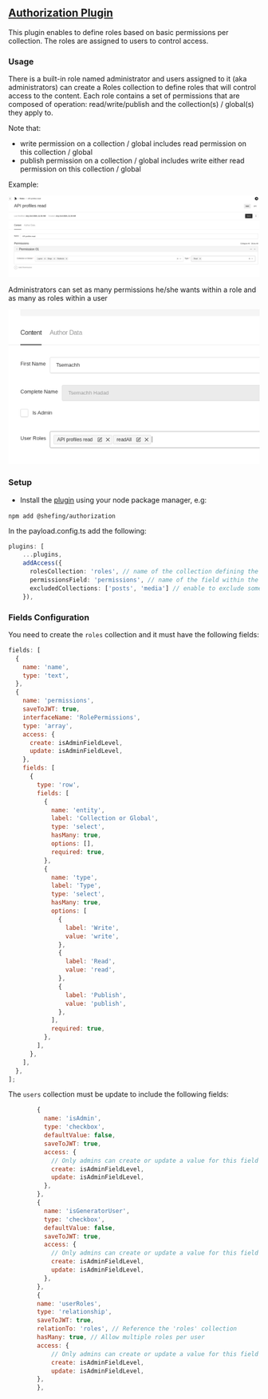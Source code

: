 ## [Authorization Plugin](./src/index.ts)

This plugin enables to define roles based on basic permissions per collection. The roles are assigned to users to control access.

### Usage

There is a built-in role named administrator and users assigned to it (aka administrators) can create a Roles collection to define roles that will control access to the content. Each role contains a set of permissions that are composed of operation: read/write/publish and the collection(s) / global(s) they apply to.

Note that:

- write permission on a collection / global includes read permission on this collection / global
- publish permission on a collection / global includes write either read permission on this collection / global

Example:

![img.png](./images/img.png)

Administrators can set as many permissions he/she wants within a role and as many as roles within a user

![img_1.png](./images/img_1.png)

### Setup

- Install the [plugin](https://www.npmjs.com/package/@shefing/authorization) using your node package manager, e.g:

`npm add @shefing/authorization`

In the payload.config.ts add the following:

```typescript
plugins: [
    ...plugins,
    addAccess({
      rolesCollection: 'roles', // name of the collection defining the roles
      permissionsField: 'permissions', // name of the field within the role collection
      excludedCollections: ['posts', 'media'] // enable to exclude some collections from permission control
    }),
```

### Fields Configuration

You need to create the `roles` collection and it must have the following fields:

```javascript
fields: [
  {
    name: 'name',
    type: 'text',
  },
  {
    name: 'permissions',
    saveToJWT: true,
    interfaceName: 'RolePermissions',
    type: 'array',
    access: {
      create: isAdminFieldLevel,
      update: isAdminFieldLevel,
    },
    fields: [
      {
        type: 'row',
        fields: [
          {
            name: 'entity',
            label: 'Collection or Global',
            type: 'select',
            hasMany: true,
            options: [],
            required: true,
          },
          {
            name: 'type',
            label: 'Type',
            type: 'select',
            hasMany: true,
            options: [
              {
                label: 'Write',
                value: 'write',
              },
              {
                label: 'Read',
                value: 'read',
              },
              {
                label: 'Publish',
                value: 'publish',
              },
            ],
            required: true,
          },
        ],
      },
    ],
  },
];
```

The `users` collection must be update to include the following fields:

```javascript
        {
          name: 'isAdmin',
          type: 'checkbox',
          defaultValue: false,
          saveToJWT: true,
          access: {
            // Only admins can create or update a value for this field
            create: isAdminFieldLevel,
            update: isAdminFieldLevel,
          },
        },
        {
          name: 'isGeneratorUser',
          type: 'checkbox',
          defaultValue: false,
          saveToJWT: true,
          access: {
            // Only admins can create or update a value for this field
            create: isAdminFieldLevel,
            update: isAdminFieldLevel,
          },
        },
        {
        name: 'userRoles',
        type: 'relationship',
        saveToJWT: true,
        relationTo: 'roles', // Reference the 'roles' collection
        hasMany: true, // Allow multiple roles per user
        access: {
            // Only admins can create or update a value for this field
            create: isAdminFieldLevel,
            update: isAdminFieldLevel,
        },
        },
```
